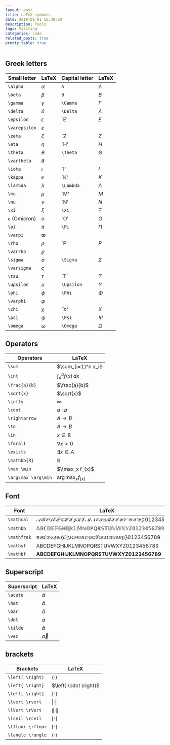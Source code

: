 ```yaml
---
layout: post
title: LaTeX symbols
date: 2018-01-01 16:30:00
description: Tools
tags: Visiting
categories: code
related_posts: true
pretty_table: true
---
```


## Greek letters

| Small letter  | LaTeX         | Capital letter | LaTeX              |
| ------------- | ------------- | ------------- | ------------------- |
| `\alpha`      | $\alpha$      | `A`           | $A$                 |
| `\beta`       | $\beta$       | `B`           | $B$                 |
| `\gamma`      | $\gamma$      | `\Gamma`      | $\Gamma$            |
| `\delta`      | $\delta$      | `\Delta`      | $\Delta$            |
| `\epsilon`    | $\epsilon$    | `E'           | $E$                 |
| `\varepsilon` | $\varepsilon$ |               |                     |
| `\zeta`       | $\zeta$       | `Z'           | $Z$                 |
| `\eta`        | $\eta$        | `H'           | $H$                 |
| `\theta`      | $\theta$      | `\Theta`      | $\Theta$            |
| `\vartheta`   | $\vartheta$   |               |                     |
| `\iota`       | $\iota$       | `I'           | $I$                 |
| `\kappa`      | $\kappa$      | `K'           | $K$                 |
| `\lambda`     | $\lambda$     | `\Lambda`     | $\Lambda$           |
| `\mu`         | $\mu$         | `M'           | $M$                 |
| `\nu`         | $\nu$         | `N'           | $N$                 |
| `\xi`         | $\xi$         | `\Xi`         | $\Xi$               |
| `o` (Omicron) | $o$           | `O'           | $O$                 |
| `\pi`         | $\pi$         | `\Pi`         | $\Pi$               |
| `\varpi`      | $\varpi$      |               |                     |
| `\rho`        | $\rho$        | `P'           | $P$                 |
| `\varrho`     | $\varrho$     |               |                     |
| `\sigma`      | $\sigma$      | `\Sigma`      | $\Sigma$            |
| `\varsigma`   | $\varsigma$   |               |                     |
| `\tau`        | $\tau$        | `T'           | $T$                 |
| `\upsilon`    | $\upsilon$    | `\Upsilon`    | $\Upsilon$          |
| `\phi`        | $\phi$        | `\Phi`        | $\Phi$              |
| `\varphi`     | $\varphi$     |               |                     |
| `\chi`        | $\chi$        | `X'           | $X$                 |
| `\psi`        | $\psi$        | `\Psi`        | $\Psi$              |
| `\omega`      | $\omega$      | `\Omega`      | $\Omega$            |

<p></p>

## Operators

| Operators           | LaTeX               |
| ------------------- | ------------------- |
| `\sum`              | $\sum_{i=1}^n x_i$  |
| `\int`              | $\int_a^b f(x)\,dx$ |
| `\frac{a}{b}`       | $\frac{a}{b}$       |
| `\sqrt{x}`          | $\sqrt{x}$          |
| `\infty`            | $\infty$            |
| `\cdot`             | $a \cdot b$         |
| `\rightarrow`       | $A \rightarrow B$   |
| `\to`               | $A \to B$           |
| `\in`               | $x \in \mathbb{R}$  |
| `\forall`           | $\forall{x}>0$      |
| `\exists`           | $\exists{x}\in{A}$  |
| `\mathbb{R}`        | $\mathbb{R}$        |
| `\max \min`         | $\\max_x f_(x)$     |
| `\arg\max \arg\min` | $\arg\max_x f_(x)$  |


<p></p>

## Font

| Font        | LaTeX                                              |
| ----------- | -------------------------------------------------- |
| `\mathcal`  | $\mathcal{ABCDEFGHIJKLMNOPQRSTUVWXYZ 0123456789}$  |
| `\mathbb`   | $\mathbb{ABCDEFGHIJKLMNOPQRSTUVWXYZ 0123456789}$   |
| `\mathfrak` | $\mathfrak{ABCDEFGHIJKLMNOPQRSTUVWXYZ 0123456789}$ |
| `\mathsf`   | $\mathsf{ABCDEFGHIJKLMNOPQRSTUVWXYZ 0123456789}$   |
| `\mathbf`   | $\mathbf{ABCDEFGHIJKLMNOPQRSTUVWXYZ 0123456789}$   |

<p></p>

## Superscript

| Superscript | LaTeX       |
| ----------- | ----------- |
| `\acute`    | $\acute{a}$ |
| `\hat`      | $\hat{a}$   |
| `\bar`      | $\bar{a}$   |
| `\dot`      | $\dot{a}$   |
| `\tilde`    | $\tilde{a}$ |
| `\vec`      | $\vec{a}$   |

<p></p>

## brackets

| Brackets           | LaTeX              |
| ------------------ | ------------------ |
| `\left( \right)`   | $\left( \cdot \right)$   |
| `\left{ \right}`   | $\left{ \cdot \right}$   |
| `\left[ \right]`   | $\left[ \cdot \right]$   |
| `\lvert \rvert`    | $\lvert \cdot \rvert$    |
| `\lVert \rVert`    | $\lVert \cdot \rVert$    |
| `\lceil \rceil`    | $\lceil \cdot \rceil$    |
| `\lfloor \rfloor`  | $\lfloor \cdot \rfloor$  |
| `\langle \rangle`  | $\langle \cdot \rangle$  |
 
<p></p>
